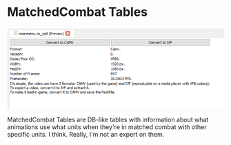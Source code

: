 # MatchedCombat Tables

![Repacked for you....](./images/image21.png)

MatchedCombat Tables are DB-like tables with information about what animations use what units when they're in matched combat with other specific units. I think. Really, I'm not an expert on them.

